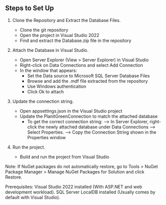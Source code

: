 Steps to Set Up
---------------

1. Clone the Repository and Extract the Database Files.
	- Clone the git repository
	- Open the project in Visual Studio 2022
	- Find and extract the Database.zip file in the repository
	
2. Attach the Database in Visual Studio.
	- Open Server Explorer (View > Server Explorer) in Visual Studio
	- Right-click on Data Connections and select Add Connection
	- In the window that appears:
		- Set the Data source to Microsoft SQL Server Database Files
		- Browse and add the .mdf file extracted from the repository
		- Use Windows authentication
		- Click Ok to attach

3. Update the connection string.
	- Open appsettings.json in the Visual Studio project
	- Update the PlanitGreenConnection to match the attached database
		- To get the correct connection string:
			--> In Server Explorer, right-click the newly attached database under Data Connections
			--> Select Properties.
			--> Copy the Connection String shown in the Properties window
	
4. Run the project.
	- Build and run the project from Visual Studio

Note:
If NuGet packages do not automatically restore, go to Tools > NuGet Package Manager > Manage NuGet Packages for Solution and click Restore.

Prerequisites:
Visual Studio 2022 installed (With ASP.NET and web development workload).
SQL Server LocalDB installed (Usually comes by default with Visual Studio).
